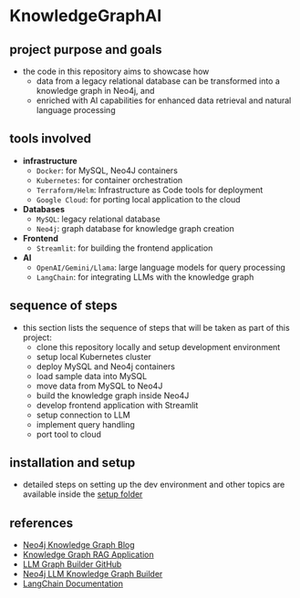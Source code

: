# KnowledgeGraphAI

## project purpose and goals

- the code in this repository aims to showcase how
  - data from a legacy relational database can be transformed into a knowledge graph in Neo4j, and
  - enriched with AI capabilities for enhanced data retrieval and natural language processing

## tools involved

- **infrastructure**
  - `Docker`: for MySQL, Neo4J containers
  - `Kubernetes`: for container orchestration
  - `Terraform/Helm`: Infrastructure as Code tools for deployment
  - `Google Cloud`: for porting local application to the cloud
- **Databases**
  - `MySQL`: legacy relational database
  - `Neo4j`: graph database for knowledge graph creation
- **Frontend**
  - `Streamlit`: for building the frontend application
- **AI**
  - `OpenAI/Gemini/Llama`: large language models for query processing
  - `LangChain`: for integrating LLMs with the knowledge graph

## sequence of steps

- this section lists the sequence of steps that will be taken as part of this project:
  - clone this repository locally and setup development environment
  - setup local Kubernetes cluster
  - deploy MySQL and Neo4j containers
  - load sample data into MySQL
  - move data from MySQL to Neo4J
  - build the knowledge graph inside Neo4J
  - develop frontend application with Streamlit
  - setup connection to LLM
  - implement query handling
  - port tool to cloud

## installation and setup

- detailed steps on setting up the dev environment and other topics are available inside the [setup folder](./setup/)

## references

- [Neo4j Knowledge Graph Blog](https://neo4j.com/blog/what-is-knowledge-graph/)
- [Knowledge Graph RAG Application](https://neo4j.com/developer-blog/knowledge-graph-rag-application/)
- [LLM Graph Builder GitHub](https://github.com/neo4j-labs/llm-graph-builder)
- [Neo4j LLM Knowledge Graph Builder](https://neo4j.com/labs/genai-ecosystem/llm-graph-builder/)
- [LangChain Documentation](https://python.langchain.com/v0.1/docs/use_cases/graph/constructing/)
